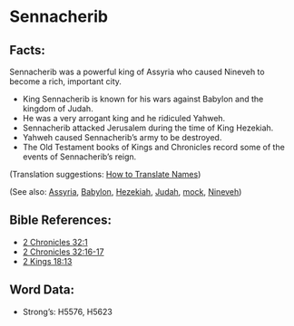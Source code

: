 # Sennacherib

## Facts:

Sennacherib was a powerful king of Assyria who caused Nineveh to become a rich, important city.

* King Sennacherib is known for his wars against Babylon and the kingdom of Judah.
* He was a very arrogant king and he ridiculed Yahweh.
* Sennacherib attacked Jerusalem during the time of King Hezekiah.
* Yahweh caused Sennacherib’s army to be destroyed.
* The Old Testament books of Kings and Chronicles record some of the events of Sennacherib’s reign.

(Translation suggestions: [How to Translate Names](rc://en/ta/man/translate/translate-names))

(See also: [Assyria](../names/assyria.md), [Babylon](../names/babylon.md), [Hezekiah](../names/hezekiah.md), [Judah](../names/kingdomofjudah.md), [mock](../other/mock.md), [Nineveh](../names/nineveh.md))

## Bible References:

* [2 Chronicles 32:1](rc://en/tn/help/2ch/32/1)
* [2 Chronicles 32:16-17](rc://en/tn/help/2ch/32/16)
* [2 Kings 18:13](rc://en/tn/help/2ki/18/13)

## Word Data:

* Strong’s: H5576, H5623
